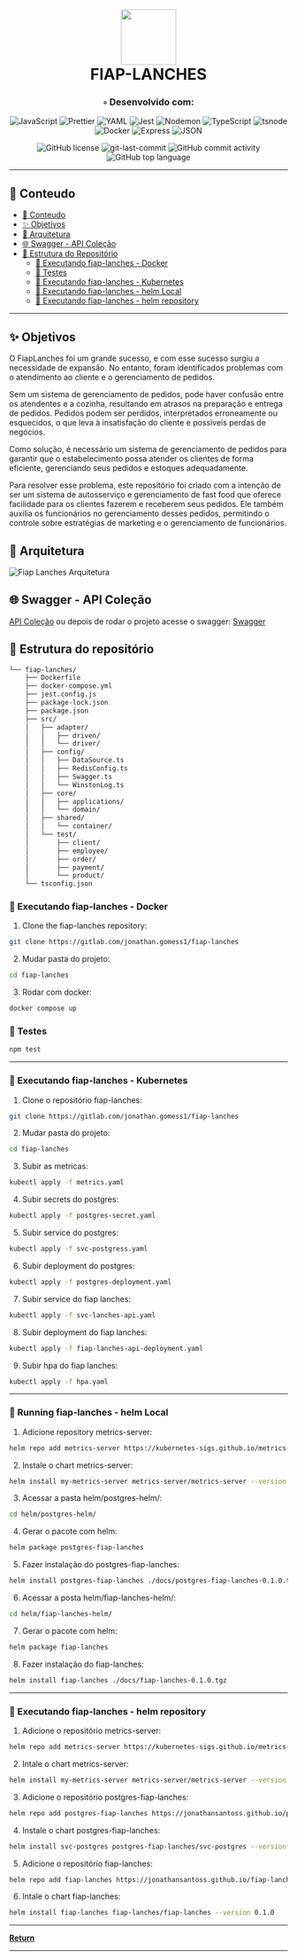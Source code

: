 <div align="center">
<h1 align="center">
<img src="https://raw.githubusercontent.com/PKief/vscode-material-icon-theme/ec559a9f6bfd399b82bb44393651661b08aaf7ba/icons/folder-markdown-open.svg" width="100" />
<br>FIAP-LANCHES</h1>
<h3>◦ Desenvolvido com:</h3>

<p align="center">
<img src="https://img.shields.io/badge/JavaScript-F7DF1E.svg?style=flat-square&logo=JavaScript&logoColor=black" alt="JavaScript" />
<img src="https://img.shields.io/badge/Prettier-F7B93E.svg?style=flat-square&logo=Prettier&logoColor=black" alt="Prettier" />
<img src="https://img.shields.io/badge/YAML-CB171E.svg?style=flat-square&logo=YAML&logoColor=white" alt="YAML" />
<img src="https://img.shields.io/badge/Jest-C21325.svg?style=flat-square&logo=Jest&logoColor=white" alt="Jest" />
<img src="https://img.shields.io/badge/Nodemon-76D04B.svg?style=flat-square&logo=Nodemon&logoColor=white" alt="Nodemon" />

<img src="https://img.shields.io/badge/TypeScript-3178C6.svg?style=flat-square&logo=TypeScript&logoColor=white" alt="TypeScript" />
<img src="https://img.shields.io/badge/tsnode-3178C6.svg?style=flat-square&logo=ts-node&logoColor=white" alt="tsnode" />
<img src="https://img.shields.io/badge/Docker-2496ED.svg?style=flat-square&logo=Docker&logoColor=white" alt="Docker" />
<img src="https://img.shields.io/badge/Express-000000.svg?style=flat-square&logo=Express&logoColor=white" alt="Express" />
<img src="https://img.shields.io/badge/JSON-000000.svg?style=flat-square&logo=JSON&logoColor=white" alt="JSON" />
</p>
<img src="https://img.shields.io/github/license/Marques0x01/fiap-lanches?style=flat-square&color=5D6D7E" alt="GitHub license" />
<img src="https://img.shields.io/github/last-commit/Marques0x01/fiap-lanches?style=flat-square&color=5D6D7E" alt="git-last-commit" />
<img src="https://img.shields.io/github/commit-activity/m/Marques0x01/fiap-lanches?style=flat-square&color=5D6D7E" alt="GitHub commit activity" />
<img src="https://img.shields.io/github/languages/top/Marques0x01/fiap-lanches?style=flat-square&color=5D6D7E" alt="GitHub top language" />
</div>

---

## 📖 Conteudo
- [📖 Conteudo](#-conteudo)
- [✨ Objetivos](#-objetivos)
- [📜 Arquitetura](#-arquitetura)
- [🌐 Swagger - API Coleção](#-swagger---api-coleção)
- [📂 Estrutura do Repositório](#-estrutura-do-repositório)
  - [🤖 Executando fiap-lanches - Docker](#-executando-fiap-lanches---docker)
  - [🧪 Testes](#-testes)
  - [🤖 Executando fiap-lanches - Kubernetes](#-executando-fiap-lanches---kubernetes)
  - [🤖 Executando fiap-lanches - helm Local](#-executando-fiap-lanches---helm-local)
  - [🤖 Executando fiap-lanches - helm repository](#-running-fiap-lanches---helm-repository)

---

## ✨ Objetivos

O FiapLanches foi um grande sucesso, e com esse sucesso surgiu a necessidade de expansão. No entanto, foram identificados problemas com o atendimento ao cliente e o gerenciamento de pedidos.

Sem um sistema de gerenciamento de pedidos, pode haver confusão entre os atendentes e a cozinha, resultando em atrasos na preparação e entrega de pedidos. Pedidos podem ser perdidos, interpretados erroneamente ou esquecidos, o que leva à insatisfação do cliente e possíveis perdas de negócios.

Como solução, é necessário um sistema de gerenciamento de pedidos para garantir que o estabelecimento possa atender os clientes de forma eficiente, gerenciando seus pedidos e estoques adequadamente.

Para resolver esse problema, este repositório foi criado com a intenção de ser um sistema de autosserviço e gerenciamento de fast food que oferece facilidade para os clientes fazerem e receberem seus pedidos. Ele também auxilia os funcionários no gerenciamento desses pedidos, permitindo o controle sobre estratégias de marketing e o gerenciamento de funcionários.

## 📜 Arquitetura

![Fiap Lanches Arquitetura](others/architecture/architecture_v1.jpeg)

## 🌐 Swagger - API Coleção

[API Coleção](others/api_collection/fiapLanchesEndpointCollections.json) ou depois de rodar o projeto acesse o swagger: [Swagger](http://localhost:3000/api-docs/)

## 📂 Estrutura do repositório

```sh
└── fiap-lanches/
    ├── Dockerfile
    ├── docker-compose.yml
    ├── jest.config.js
    ├── package-lock.json
    ├── package.json
    ├── src/
    │   ├── adapter/
    │   │   ├── driven/
    │   │   └── driver/
    │   ├── config/
    │   │   ├── DataSource.ts
    │   │   ├── RedisConfig.ts
    │   │   ├── Swagger.ts
    │   │   └── WinstonLog.ts
    │   ├── core/
    │   │   ├── applications/
    │   │   └── domain/
    │   ├── shared/
    │   │   └── container/
    │   └── test/
    │       ├── client/
    │       ├── employee/
    │       ├── order/
    │       ├── payment/
    │       └── product/
    └── tsconfig.json

```

### 🤖 Executando fiap-lanches - Docker
1. Clone the fiap-lanches repository:
```sh
git clone https://gitlab.com/jonathan.gomess1/fiap-lanches
```

2. Mudar pasta do projeto:
```sh
cd fiap-lanches
```

3. Rodar com docker:
```sh
docker compose up
```

### 🧪 Testes
```sh
npm test
```

---

### 🤖 Executando fiap-lanches - Kubernetes
1. Clone o repositório fiap-lanches:
```sh
git clone https://gitlab.com/jonathan.gomess1/fiap-lanches
```

2. Mudar pasta do projeto:
```sh
cd fiap-lanches
```

3. Subir as metricas:
```sh
kubectl apply -f metrics.yaml
```

4. Subir secrets do postgres:
```sh
kubectl apply -f postgres-secret.yaml
```

5. Subir service do postgres:
```sh
kubectl apply -f svc-postgress.yaml
```

6. Subir deployment do postgres:
```sh
kubectl apply -f postgres-deployment.yaml
```

7. Subir service do fiap lanches:
```sh
kubectl apply -f svc-lanches-api.yaml
```

8. Subir deployment do fiap lanches:
```sh
kubectl apply -f fiap-lanches-api-deployment.yaml
```

9. Subir hpa do fiap lanches:
```sh
kubectl apply -f hpa.yaml
```

---

### 🤖 Running fiap-lanches - helm Local
1. Adicione repository metrics-server:
```sh
helm repo add metrics-server https://kubernetes-sigs.github.io/metrics-server/
```

2. Instale o chart metrics-server:
```sh
helm install my-metrics-server metrics-server/metrics-server --version 3.11.0
```

3. Acessar a pasta helm/postgres-helm/:
```sh
cd helm/postgres-helm/
```

4. Gerar o pacote com helm:
```sh
helm package postgres-fiap-lanches   
```

5. Fazer instalação do postgres-fiap-lanches:
```sh
helm install postgres-fiap-lanches ./docs/postgres-fiap-lanches-0.1.0.tgz  
```

6. Acessar a posta helm/fiap-lanches-helm/:
```sh
cd helm/fiap-lanches-helm/
```

7. Gerar o pacote com helm:
```sh
helm package fiap-lanches   
```

8. Fazer instalação do fiap-lanches:
```sh
helm install fiap-lanches ./docs/fiap-lanches-0.1.0.tgz  
```

---

### 🤖 Executando fiap-lanches - helm repository
1. Adicione o repositório metrics-server:
```sh
helm repo add metrics-server https://kubernetes-sigs.github.io/metrics-server/
```

2. Intale o chart metrics-server:
```sh
helm install my-metrics-server metrics-server/metrics-server --version 3.11.0
```

3. Adicione o repositório postgres-fiap-lanches:
```sh
helm repo add postgres-fiap-lanches https://jonathansantoss.github.io/postgres-fiap-lanches
```

4. Instale o chart postgres-fiap-lanches:
```sh
helm install svc-postgres postgres-fiap-lanches/svc-postgres --version 0.1.0
```

5. Adicione o repositório fiap-lanches:
```sh
helm repo add fiap-lanches https://jonathansantoss.github.io/fiap-lanches-helm
```

6. Intale o chart fiap-lanches:
```sh
helm install fiap-lanches fiap-lanches/fiap-lanches --version 0.1.0
```

---

[**Return**](#Top)

---

